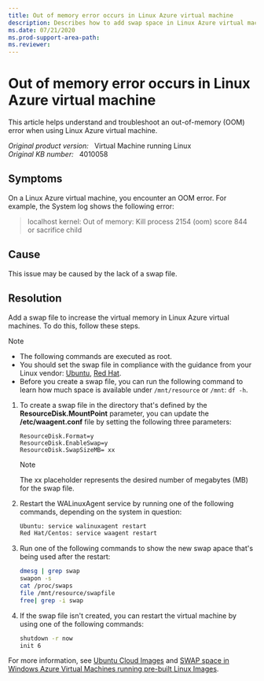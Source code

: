 ```yaml
---
title: Out of memory error occurs in Linux Azure virtual machine
description: Describes how to add swap space in Linux Azure virtual machines.
ms.date: 07/21/2020
ms.prod-support-area-path: 
ms.reviewer: 
---
```

# Out of memory error occurs in Linux Azure virtual machine

This article helps understand and troubleshoot an out-of-memory (OOM) error when using Linux Azure virtual machine.

_Original product version:_ &nbsp; Virtual Machine running Linux  
_Original KB number:_ &nbsp; 4010058

## Symptoms

On a Linux Azure virtual machine, you encounter an OOM error. For example, the System log shows the following error:

> localhost kernel: Out of memory: Kill process 2154 (oom) score 844 or sacrifice child

## Cause

This issue may be caused by the lack of a swap file.

## Resolution

Add a swap file to increase the virtual memory in Linux Azure virtual machines. To do this, follow these steps.

> [!NOTE]
> - The following commands are executed as root.
> - You should set the swap file in compliance with the guidance from your Linux vendor: [Ubuntu](https://help.ubuntu.com/community/SwapFaq), [Red Hat](https://access.redhat.com/documentation/en-US/Red_Hat_Enterprise_Linux/3/html/System_Administration_Guide/ch-swapspace.html#S1-SWAP-WHAT-IS).
> - Before you create a swap file, you can run the following command to learn how much space is available under `/mnt/resource` or `/mnt`: `df -h`.

1. To create a swap file in the directory that's defined by the **ResourceDisk.MountPoint** parameter, you can update the **/etc/waagent.conf** file by setting the following three parameters:

    ```
    ResourceDisk.Format=y
    ResourceDisk.EnableSwap=y
    ResourceDisk.SwapSizeMB= xx
    ```

   > [!NOTE]
   > The xx placeholder represents the desired number of megabytes (MB) for the swap file.

2. Restart the WALinuxAgent service by running one of the following commands, depending on the system in question:

    ```bash
    Ubuntu: service walinuxagent restart
    Red Hat/Centos: service waagent restart
    ```

3. Run one of the following commands to show the new swap apace that's being used after the restart:

    ```bash
    dmesg | grep swap
    swapon -s
    cat /proc/swaps
    file /mnt/resource/swapfile
    free| grep -i swap
    ```

4. If the swap file isn't created, you can restart the virtual machine by using one of the following commands:

    ```bash
    shutdown -r now
    init 6
    ```

For more information, see [Ubuntu Cloud Images](https://docs.microsoft.com/azure/virtual-machines/virtual-machines-linux-agent-user-guide?toc=%2fazure%2fvirtual-machines%2flinux%2ftoc.json#ubuntu-cloud-images) and [SWAP space in Windows Azure Virtual Machines running pre-built Linux Images](https://azure.microsoft.com/blog/swap-space-in-windows-azure-virtual-machines-running-pre-built-linux-images-part-1/).
